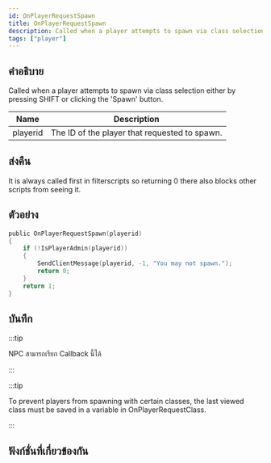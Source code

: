 ```yaml
---
id: OnPlayerRequestSpawn
title: OnPlayerRequestSpawn
description: Called when a player attempts to spawn via class selection either by pressing SHIFT or clicking the 'Spawn' button.
tags: ["player"]
---
```


## คำอธิบาย

Called when a player attempts to spawn via class selection either by pressing SHIFT or clicking the 'Spawn' button.

| Name     | Description                                   |
| -------- | --------------------------------------------- |
| playerid | The ID of the player that requested to spawn. |

## ส่งคืน

It is always called first in filterscripts so returning 0 there also blocks other scripts from seeing it.

## ตัวอย่าง

```c
public OnPlayerRequestSpawn(playerid)
{
    if (!IsPlayerAdmin(playerid))
    {
        SendClientMessage(playerid, -1, "You may not spawn.");
        return 0;
    }
    return 1;
}
```

## บันทึก

:::tip

NPC สามารถเรียก Callback นี้ได้

:::

:::tip

To prevent players from spawning with certain classes, the last viewed class must be saved in a variable in OnPlayerRequestClass.

:::

## ฟังก์ชั่นที่เกี่ยวข้องกัน
